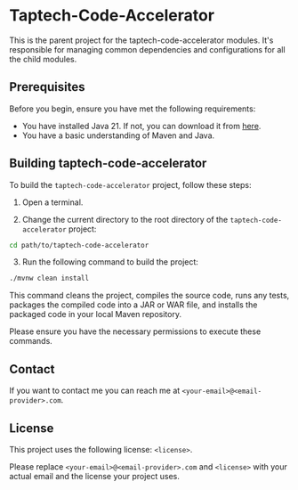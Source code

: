 

# Taptech-Code-Accelerator

This is the parent project for the taptech-code-accelerator modules. It's responsible for managing common dependencies and configurations for all the child modules.

## Prerequisites

Before you begin, ensure you have met the following requirements:

- You have installed Java 21. If not, you can download it from [here](https://www.oracle.com/java/technologies/javase-jdk21-downloads.html).
- You have a basic understanding of Maven and Java.

## Building taptech-code-accelerator

To build the `taptech-code-accelerator` project, follow these steps:

1. Open a terminal.

2. Change the current directory to the root directory of the `taptech-code-accelerator` project:

```bash
cd path/to/taptech-code-accelerator
```

3. Run the following command to build the project:

```bash
./mvnw clean install
```

This command cleans the project, compiles the source code, runs any tests, packages the compiled code into a JAR or WAR file, and installs the packaged code in your local Maven repository.

Please ensure you have the necessary permissions to execute these commands.

## Contact

If you want to contact me you can reach me at `<your-email>@<email-provider>.com`.

## License

This project uses the following license: `<license>`.


Please replace `<your-email>@<email-provider>.com` and `<license>` with your actual email and the license your project uses.